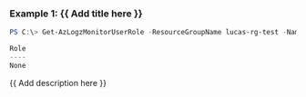 ### Example 1: {{ Add title here }}
```powershell
PS C:\> Get-AzLogzMonitorUserRole -ResourceGroupName lucas-rg-test -Name pwsh-logz04

Role
----
None
```

{{ Add description here }}
